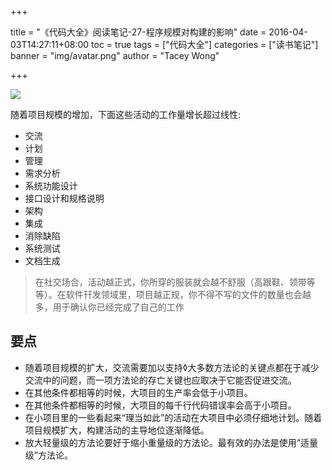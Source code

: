 +++

title = "《代码大全》阅读笔记-27-程序规模对构建的影响"
date = 2016-04-03T14:27:11+08:00
toc = true
tags = ["代码大全"]
categories = ["读书笔记"]
banner = "img/avatar.png"
author = "Tacey Wong"

+++

![](https://images2018.cnblogs.com/blog/673170/201804/673170-20180406021854842-1268539473.png)

随着项目规模的增加，下面这些活动的工作量增长超过线性:

+ 交流
+ 计划
+ 管理
+ 需求分析
+ 系统功能设计
+ 接口设计和规格说明
+ 架构
+ 集成
+ 消除缺陷
+ 系统测试
+ 文档生成

> 在社交场合，活动越正式，你所穿的服装就会越不舒服（高跟鞋、领带等等）。在软件幵发领域里，项目越正规，你不得不写的文件的数量也会越多，用于确认你已经完成了自己的工作

## 要点
+ 随着项目规模的扩大，交流需要加以支持◊大多数方法论的关键点都在于减少交流中的问题，而一项方法论的存亡关键也应取决于它能否促进交流。
+ 在其他条件都相等的时候，大项目的生产率会低于小项目。
+ 在其他条件都相等的时候，大项目的每千行代码错误率会高于小项目。
+ 在小项目里的一些看起来“理当如此”的活动在大项目中必须仔细地计划。随着项目规模扩大，构建活动的主导地位逐渐降低。
+ 放大轻量级的方法论要好于缩小重量级的方法论。最有效的办法是使用“适量级”方法论。